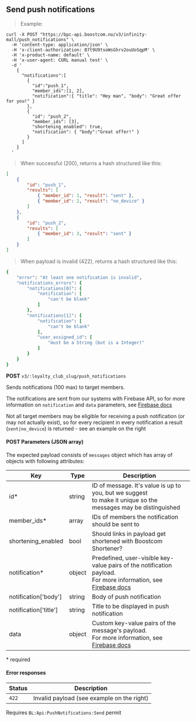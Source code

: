 ## <a name="v3-push-notification-create"></a> Send push notifications

> Example:

```shell
curl -X POST "https://bpc-api.boostcom.no/v3/infinity-mall/push_notifications" \
  -H 'content-type: application/json' \
  -H 'x-client-authorization: B7t9U9tsoWsGhrv2ouUoSqpM' \
  -H 'x-product-name: default' \
  -H 'x-user-agent: CURL manual test' \
  -d '
    {
      "notifications":[
        {
          "id":"push_1",
          "member_ids":[1, 2],
          "notification":{ "title": "Hey man", "body": "Great offer for you!" }
        },
        {
          "id": "push_2",
          "member_ids": [3],
          "shortening_enabled": true,
          "notification": { "body":"Great offer!" }
        }
      ]
    }
  '
```

> When successful (200), returns a hash structured like this:

```json
[
    {
        "id": "push_1",
        "results": [
            { "member_id": 1, "result": "sent" },
            { "member_id": 2, "result": "no_device" }
        ]
    },
    {
        "id": "push_2",
        "results": [
            { "member_id": 3, "result": "sent" }
        ]
    }
]

```

> When payload is invalid (422), returns a hash structured like this:

```ruby
{
    "error": "At least one notification is invalid",
    "notifications_errors": {
        "notifications[0]": {
            "notification": [
                "can't be blank"
            ]
        },
        "notifications[1]": {
            "notification": [
                "can't be blank"
            ],
            "user_assigned_id": [
                "must be a String (but is a Integer)"
            ]
        }
    }
}
``` 

**POST** `v3/:loyalty_club_slug/push_notifications`

Sends notifications (100 max) to target members.

The notifications are sent from our systems with Firebase API, so for more information on `notification` and `data` parameters, see [Firebase docs](https://firebase.google.com/docs/cloud-messaging/http-server-ref) 

Not all target members may be eligible for receiving a push notification (or may not actually exist), so for every recipient 
in every notification a result (`sent|no_device`) is returned - see an example on the right

#### POST Parameters (JSON array)

The expected payload consists of `messages` object which has array of objects with following attributes:

Key | Type | Description
--------- | --------- | ---------
id* | string | ID of message. It's value is up to you, but we suggest <br /> to make it unique so the messages may be distinguished
member_ids* | array | IDs of members the notification should be sent to
shortening_enabled | bool | Should links in payload get shortened with Boostcom Shortener?
notification* | object | Predefined, user-visible key-value pairs of the notification payload. <br /> For more information, see [Firebase docs](https://firebase.google.com/docs/cloud-messaging/http-server-ref#notification-payload-support)
notification['body'] | string | Body of push notification
notification['title'] | string | Title to be displayed in push notification
data | object | Custom key-value pairs of the message's payload. <br /> For more information, see [Firebase docs](https://firebase.google.com/docs/cloud-messaging/http-server-ref#data)

\* required

#### Error responses

Status | Description
--------- | ----------- 
`422` | Invalid payload (see example on the right)

<aside class="notice">
Requires <code>BL:Api:PushNotifications:Send</code> permit
</aside>
